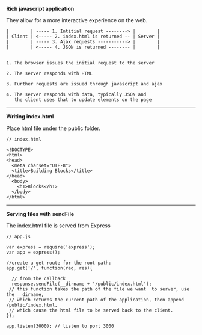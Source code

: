 **Rich javascript application**

They allow for a more interactive experience on the web.
```
|        | ----- 1. Intitial request --------> |        |
| Client | <----- 2. index.html is returned -- | Server |
|        | ----- 3. Ajax requests -----------> |        |
|        | <----- 4. JSON is returned -------- |        |


1. The browser issues the initial request to the server 

2. The server responds with HTML

3. Further requests are issued through javascript and ajax

4. The server responds with data, typically JSON and 
   the client uses that to update elements on the page
```
___

**Writing index.html**

Place html file under the public folder.
```
// index.html

<!DOCTYPE>
<html>
<head>
  <meta charset="UTF-8">
  <title>Building Blocks</title>
</head>
  <body>
    <h1>Blocks</h1>
  </body>
</html>
```
___

**Serving files with sendFile**

The index.html file is served from Express
```
// app.js

var express = require('express');
var app = express();

//create a get route for the root path:
app.get('/', function(req, res){
  
  // from the callback
  response.sendFile(__dirname + '/public/index.html');
 // this function takes the path of the file we want  to server, use the __dirname,
 // which returns the current path of the application, then append /public/index.html,
 // which cause the html file to be served back to the client.
});

app.listen(3000); // listen to port 3000
```



